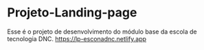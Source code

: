 # Projeto-Landing-page
Esse é o projeto de desenvolvimento do módulo base da escola de tecnologia DNC.
https://lp-esconadnc.netlify.app
